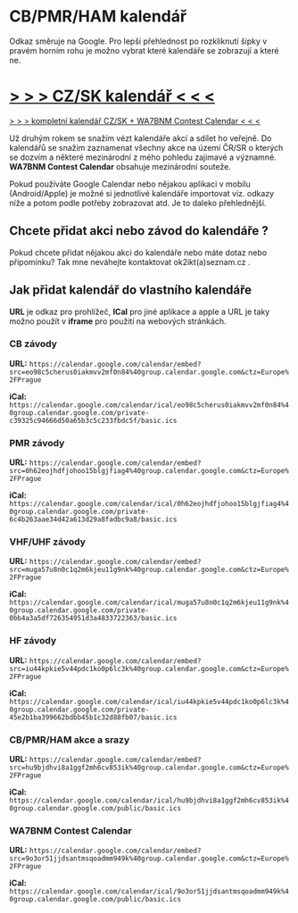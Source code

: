 # CB/PMR/HAM kalendář 

Odkaz směruje na Google. Pro lepší přehlednost po rozkliknutí šipky v pravém horním rohu je možno vybrat které kalendáře se zobrazují a které ne.

# [> > > CZ/SK kalendář < < <](https://calendar.google.com/calendar/embed?height=600&wkst=2&bgcolor=%23ffffff&ctz=Europe%2FPrague&src=aHU5YmpkaHZpOGExZ2dmMm1oNmN2ODUzaWtAZ3JvdXAuY2FsZW5kYXIuZ29vZ2xlLmNvbQ&src=ZW85OGM1Y2hlcnVzMGlha212djJtZjBuODRAZ3JvdXAuY2FsZW5kYXIuZ29vZ2xlLmNvbQ&src=aXU0NGtwa2llNXY0NHBkYzFrbzBwNmxjM2tAZ3JvdXAuY2FsZW5kYXIuZ29vZ2xlLmNvbQ&src=MGg2MmVvamhkZmpvaG9vMTVibGdqZmlhZzRAZ3JvdXAuY2FsZW5kYXIuZ29vZ2xlLmNvbQ&src=bXVnYTU3dThuMGMxcTJtNmtqZXUxMWc5bmtAZ3JvdXAuY2FsZW5kYXIuZ29vZ2xlLmNvbQ&src=Y3MuY3plY2gjaG9saWRheUBncm91cC52LmNhbGVuZGFyLmdvb2dsZS5jb20&color=%233F51B5&color=%238E24AA&color=%23F09300&color=%23D81B60&color=%23EF6C00&color=%23009688)
[> > > kompletní kalendář CZ/SK + WA7BNM Contest Calendar < < <](https://calendar.google.com/calendar/embed?height=600&wkst=2&bgcolor=%23ffffff&ctz=Europe%2FPrague&src=aHU5YmpkaHZpOGExZ2dmMm1oNmN2ODUzaWtAZ3JvdXAuY2FsZW5kYXIuZ29vZ2xlLmNvbQ&src=ZW85OGM1Y2hlcnVzMGlha212djJtZjBuODRAZ3JvdXAuY2FsZW5kYXIuZ29vZ2xlLmNvbQ&src=aXU0NGtwa2llNXY0NHBkYzFrbzBwNmxjM2tAZ3JvdXAuY2FsZW5kYXIuZ29vZ2xlLmNvbQ&src=MGg2MmVvamhkZmpvaG9vMTVibGdqZmlhZzRAZ3JvdXAuY2FsZW5kYXIuZ29vZ2xlLmNvbQ&src=bXVnYTU3dThuMGMxcTJtNmtqZXUxMWc5bmtAZ3JvdXAuY2FsZW5kYXIuZ29vZ2xlLmNvbQ&src=Y3MuY3plY2gjaG9saWRheUBncm91cC52LmNhbGVuZGFyLmdvb2dsZS5jb20&src=OW8zb3I1MWpqZHNhbnRtc3FvYWRtbTk0OWtAZ3JvdXAuY2FsZW5kYXIuZ29vZ2xlLmNvbQ&color=%233F51B5&color=%238E24AA&color=%23F09300&color=%23D81B60&color=%23EF6C00&color=%23009688&color=%238E24AA
)



Už druhým rokem se snažím vézt kalendáře akcí a sdílet ho veřejně. Do kalendářů se snažím zaznamenat všechny akce na území ČR/SR o kterých se dozvím a některé mezinárodní z mého pohledu zajimavé a významné. **WA7BNM Contest Calendar** obsahuje mezinárodní souteže.

Pokud používáte Google Calendar nebo nějakou aplikaci v mobilu (Android/Apple) je možné si jednotlivé kalendáře importovat viz. odkazy níže a potom podle potřeby zobrazovat atd. Je to daleko přehlednější.


## Chcete přidat akci nebo závod do kalendáře ?
Pokud chcete přidat nějakou akci do kalendáře nebo máte dotaz nebo připomínku? Tak mne neváhejte kontaktovat ok2ikt(a)seznam.cz .


##  Jak přidat kalendář do vlastního kalendáře

**URL** je odkaz pro prohlížeč, **ICal** pro jiné aplikace a apple a URL je taky možno použít v **iframe** pro použití na webových stránkách.

### CB závody
**URL:** ```https://calendar.google.com/calendar/embed?src=eo98c5cherus0iakmvv2mf0n84%40group.calendar.google.com&ctz=Europe%2FPrague```

**iCal:** ```https://calendar.google.com/calendar/ical/eo98c5cherus0iakmvv2mf0n84%40group.calendar.google.com/private-c39325c94666d50a65b3c5c233fbdc5f/basic.ics```

### PMR závody

**URL:** ```https://calendar.google.com/calendar/embed?src=0h62eojhdfjohoo15blgjfiag4%40group.calendar.google.com&ctz=Europe%2FPrague```

**iCal:** ```https://calendar.google.com/calendar/ical/0h62eojhdfjohoo15blgjfiag4%40group.calendar.google.com/private-6c4b263aae34d42a613d29a8fadbc9a8/basic.ics```

### VHF/UHF závody

**URL:** ```https://calendar.google.com/calendar/embed?src=muga57u8n0c1q2m6kjeu11g9nk%40group.calendar.google.com&ctz=Europe%2FPrague```

**iCal:** ```https://calendar.google.com/calendar/ical/muga57u8n0c1q2m6kjeu11g9nk%40group.calendar.google.com/private-0bb4a3a5df726354951d3a4833722363/basic.ics```

### HF závody

**URL:** ```https://calendar.google.com/calendar/embed?src=iu44kpkie5v44pdc1ko0p6lc3k%40group.calendar.google.com&ctz=Europe%2FPrague```

**iCal:** ```https://calendar.google.com/calendar/ical/iu44kpkie5v44pdc1ko0p6lc3k%40group.calendar.google.com/private-45e2b1ba399662bdbb45b1c32d88fb07/basic.ics```

### CB/PMR/HAM akce a srazy

**URL:** ```https://calendar.google.com/calendar/embed?src=hu9bjdhvi8a1ggf2mh6cv853ik%40group.calendar.google.com&ctz=Europe%2FPrague```

**iCal:** ```https://calendar.google.com/calendar/ical/hu9bjdhvi8a1ggf2mh6cv853ik%40group.calendar.google.com/public/basic.ics```

### WA7BNM Contest Calendar

**URL:** ```https://calendar.google.com/calendar/embed?src=9o3or51jjdsantmsqoadmm949k%40group.calendar.google.com&ctz=Europe%2FPrague```

**iCal:** ```https://calendar.google.com/calendar/ical/9o3or51jjdsantmsqoadmm949k%40group.calendar.google.com/public/basic.ics```

